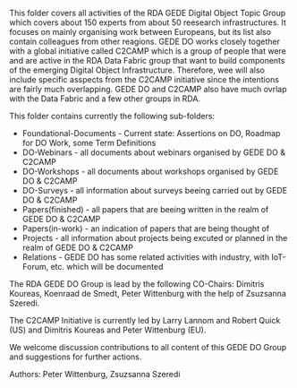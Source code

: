 This folder covers all activities of the RDA GEDE Digital Object Topic Group which covers about 150 experts from about 50 reesearch infrastructures. It focuses on mainly organising work between Europeans, but its list also contain colleagues from other reagions. GEDE DO works closely together with a global initiative called C2CAMP which is a group of people that were and are active in the RDA Data Fabric group that want to build components of the emerging Digital Object Infrastructure. Therefore, wee will also include specific asspects from the C2CAMP initiative since the intentions are fairly much overlapping. GEDE DO and C2CAMP also have much ovrlap with the Data Fabric and a few other groups in RDA.

This folder contains currently the following sub-folders:
- Foundational-Documents - Current state: Assertions on DO, Roadmap for DO Work, some Term Definitions
- DO-Webinars - all documents about webinars organised by GEDE DO & C2CAMP
- DO-Workshops - all documents about workshops organised by GEDE DO & C2CAMP
- DO-Surveys - all information about surveys beeing carried out by GEDE DO & C2CAMP
- Papers(finished) - all papers that are beeing written in the realm of GEDE DO & C2CAMP
- Papers(in-work) - an indication of papers that are being thought of
- Projects - all information about projects being excuted or planned in the realm of GEDE DO & C2CAMP
- Relations - GEDE DO has some related activities with industry, with IoT-Forum, etc. which will be documented

The RDA GEDE DO Group is lead by the following CO-Chairs: Dimitris Koureas, Koenraad de Smedt, Peter Wittenburg with the help of Zsuzsanna Szeredi.

The C2CAMP Initiative is currently led by Larry Lannom and Robert Quick (US) and Dimitris Koureas and Peter Wittenburg (EU).

We welcome discussion contributions to all content of this GEDE DO Group and suggestions for further actions.

Authors: Peter Wittenburg, Zsuzsanna Szeredi


